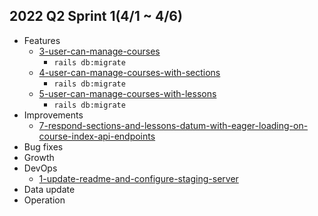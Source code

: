 ## 2022 Q2 Sprint 1(4/1 ~ 4/6)
- Features
  - [3-user-can-manage-courses](https://trello.com/c/NRBBYXNJ)
    - `rails db:migrate`
  - [4-user-can-manage-courses-with-sections](https://trello.com/c/GOKlj5sG)
    - `rails db:migrate`
  - [5-user-can-manage-courses-with-lessons](https://trello.com/c/W2Z7m1At)
    - `rails db:migrate`
- Improvements
  - [7-respond-sections-and-lessons-datum-with-eager-loading-on-course-index-api-endpoints](https://trello.com/c/J2ivwOIJ)
- Bug fixes
- Growth
- DevOps
  - [1-update-readme-and-configure-staging-server](https://trello.com/c/uAkS0B7R)
- Data update
- Operation
